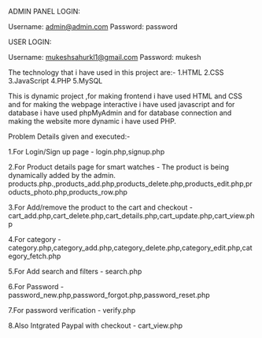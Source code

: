 ADMIN PANEL LOGIN:

Username: admin@admin.com
Password: password

USER LOGIN:

Username: mukeshsahurkl1@gmail.com
Password: mukesh


The technology that i have used in this project are:- 1.HTML 2.CSS 3.JavaScript 4.PHP 5.MySQL

This is dynamic project ,for making frontend i have used HTML and CSS and for making the webpage interactive i have used javascript and for database i have used phpMyAdmin and for database connection and making the website more dynamic i have used PHP.

Problem Details given and executed:-

1.For Login/Sign up page - login.php,signup.php

2.For Product details page for smart watches - The product is being dynamically added by the admin. products.php.,products_add.php,products_delete.php,products_edit.php,products_photo.php,products_row.php

3.For Add/remove the product to the cart and checkout - cart_add.php,cart_delete.php,cart_details.php,cart_update.php,cart_view.php

4.For category - category.php,category_add.php,category_delete.php,category_edit.php,category_fetch.php

5.For Add search and filters - search.php

6.For Password - password_new.php,password_forgot.php,password_reset.php

7.For password verification - verify.php

8.Also Intgrated Paypal with checkout - cart_view.php